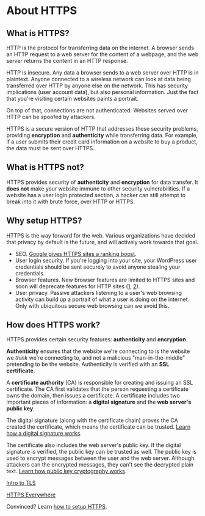 # About HTTPS

## What is HTTPS?

HTTP is the protocol for transferring data on the internet. A browser
sends an HTTP request to a web server for the content of a webpage, and the web server
returns the content in an HTTP response.

HTTP is insecure. Any data a browser sends to a web server over HTTP is in plaintext.
Anyone connected to a wireless network can look at data being transferred over HTTP by
anyone else on the network. This has security implications (user account data), but
also personal information. Just the fact that you're visiting certain websites
paints a portrait.

On top of that, connections are not authenticated. Websites served over HTTP can be spoofed by attackers.

HTTPS is a secure version of HTTP that addresses these security problems, providing
**encryption** and **authenticity** while transferring data. For example, if a user submits
their credit card information on a website to buy a product,
the data must be sent over HTTPS.

## What is HTTPS not?

HTTPS provides security of **authenticity** and **encryption** for data transfer.
It **does not** make your website immune to other security vulnerabilities.
If a website has a user login protected section, a hacker can still attempt to
break into it with brute force, over HTTP or HTTPS.

## Why setup HTTPS?

HTTPS is the way forward for the web. Various organizations have decided that privacy
by default is the future, and will actively work towards that goal.

* SEO. [Google gives HTTPS sites a ranking boost](http://googlewebmastercentral.blogspot.com/2014/08/https-as-ranking-signal.html).
* User login security. If you're logging into your site, your WordPress user credentials
should be sent securely to avoid anyone stealing your credentials.
* Browser features. New browser features are limited to HTTPS sites and soon will deprecate features for HTTP sites ([1](https://blog.mozilla.org/security/2015/04/30/deprecating-non-secure-http/), [2](https://www.chromium.org/Home/chromium-security/marking-http-as-non-secure)).
* User privacy. Passive attackers listening to a user's web browsing activity can build up a portrait
of what a user is doing on the internet. Only with ubiquitous secure web browsing can
we avoid this.

## How does HTTPS work?

HTTPS provides certain security features: **authenticity** and **encryption**.

**Authenticity** ensures that the website we're connecting to is the website we *think* we're
connecting to, and not a malicious "man-in-the-middle" pretending to be the website.
Authenticity is verified with an **SSL certificate**.

A **certificate authority** (CA) is responsible for creating and issuing an SSL certificate.
The CA first validates that the person requesting a certificate owns the domain,
then issues a certificate. A certificate includes two important pieces of information:
a **digital signature** and the **web server's public key**.

The digital signature (along with the certificate chain) proves the CA created the certificate,
which means the certificate can be trusted. [Learn how a digital signature works](about-public-key-cryptography.md#digital-signature).

The certificate also includes the web server's public key. If the digital signature
is verified, the public key can be trusted as well. The public key is used to encrypt
messages between the user and the web server. Although attackers can the encrypted messages,
they can't see the decrypted plain text. [Learn how public key cryptography works](https://github.com/ericandrewlewis/https-http2-and-wordpress/blob/master/about-public-key-cryptography.md#encrypting-plaintext).

[Intro to TLS](http://chimera.labs.oreilly.com/books/1230000000545/ch04.html)

[HTTPS Everywhere](https://www.youtube.com/watch?v=cBhZ6S0PFCY)

Convinced? Learn [how to setup HTTPS](https-setup-guide.md).